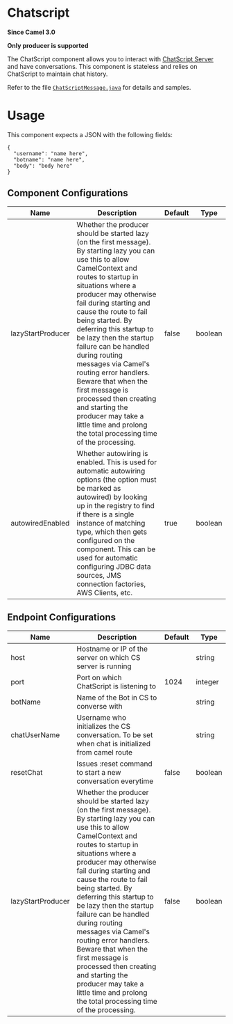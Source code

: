 # Chatscript

**Since Camel 3.0**

**Only producer is supported**

The ChatScript component allows you to interact with [ChatScript
Server](https://github.com/ChatScript/ChatScript) and have
conversations. This component is stateless and relies on ChatScript to
maintain chat history.

Refer to the file
[`ChatScriptMessage.java`](https://github.com/apache/camel/blob/main/components/camel-chatscript/src/main/java/org/apache/camel/component/chatscript/ChatScriptMessage.java)
for details and samples.

# Usage

This component expects a JSON with the following fields:

    {
      "username": "name here",
      "botname": "name here",
      "body": "body here"
    }

## Component Configurations

  
|Name|Description|Default|Type|
|---|---|---|---|
|lazyStartProducer|Whether the producer should be started lazy (on the first message). By starting lazy you can use this to allow CamelContext and routes to startup in situations where a producer may otherwise fail during starting and cause the route to fail being started. By deferring this startup to be lazy then the startup failure can be handled during routing messages via Camel's routing error handlers. Beware that when the first message is processed then creating and starting the producer may take a little time and prolong the total processing time of the processing.|false|boolean|
|autowiredEnabled|Whether autowiring is enabled. This is used for automatic autowiring options (the option must be marked as autowired) by looking up in the registry to find if there is a single instance of matching type, which then gets configured on the component. This can be used for automatic configuring JDBC data sources, JMS connection factories, AWS Clients, etc.|true|boolean|

## Endpoint Configurations

  
|Name|Description|Default|Type|
|---|---|---|---|
|host|Hostname or IP of the server on which CS server is running||string|
|port|Port on which ChatScript is listening to|1024|integer|
|botName|Name of the Bot in CS to converse with||string|
|chatUserName|Username who initializes the CS conversation. To be set when chat is initialized from camel route||string|
|resetChat|Issues :reset command to start a new conversation everytime|false|boolean|
|lazyStartProducer|Whether the producer should be started lazy (on the first message). By starting lazy you can use this to allow CamelContext and routes to startup in situations where a producer may otherwise fail during starting and cause the route to fail being started. By deferring this startup to be lazy then the startup failure can be handled during routing messages via Camel's routing error handlers. Beware that when the first message is processed then creating and starting the producer may take a little time and prolong the total processing time of the processing.|false|boolean|

